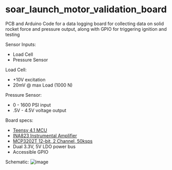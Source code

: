 # soar_launch_motor_validation_board
PCB and Arduino Code for a data logging board for collecting data on solid rocket force and pressure output, along with GPIO for triggering ignition and testing

Sensor Inputs:
-  Load Cell
-  Pressure Sensor

Load Cell:
-  +10V excitation
-  20mV @ max Load (1000 N)

Pressure Sensor:
-  0 - 1600 PSI input
-  .5V - 4.5V voltage output

Board specs:
-  [Teensy 4.1 MCU](www.pjrc.com/store/teensy41.html)
-  [INA823 Instrumental Amplifier]([url](https://www.ti.com/product/INA823?utm_source=google&utm_medium=cpc&utm_campaign=asc-null-null-GPN_EN-cpc-pf-google-wwe&utm_content=INA823&ds_k=INA823&DCM=yes&gad_source=1&gclid=Cj0KCQiAoKeuBhCoARIsAB4WxtcPaApMLNnKOuGF0fya7Qy3El9pm-ohKC3AlAP7697QAOL5JRwLc-kaApGQEALw_wcB&gclsrc=aw.ds)https://www.ti.com/product/INA823?utm_source=google&utm_medium=cpc&utm_campaign=asc-null-null-GPN_EN-cpc-pf-google-wwe&utm_content=INA823&ds_k=INA823&DCM=yes&gad_source=1&gclid=Cj0KCQiAoKeuBhCoARIsAB4WxtcPaApMLNnKOuGF0fya7Qy3El9pm-ohKC3AlAP7697QAOL5JRwLc-kaApGQEALw_wcB&gclsrc=aw.ds)
-  [MCP3202T 12-bit, 2 Channel, 50ksps]([url](https://www.microchip.com/en-us/product/mcp3202))
-  Dual 3.3V, 5V LDO power bus
-  Accessible GPIO
  
Schematic:
![image](https://github.com/ywf1/soar_launch_motor_validation_board/assets/115194344/6f9c84cb-89cd-4f3f-a8f6-9200f3c9a9da)


